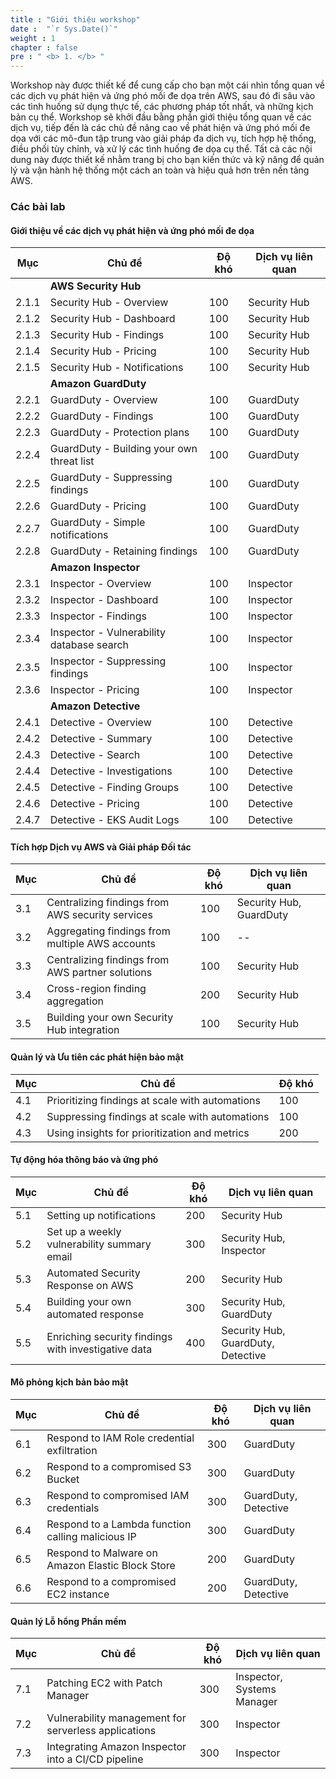 ```yaml
---
title : "Giới thiệu workshop"
date :  "`r Sys.Date()`" 
weight : 1
chapter : false
pre : " <b> 1. </b> "
---
```

Workshop này được thiết kế để cung cấp cho bạn một cái nhìn tổng quan về các dịch vụ phát hiện và ứng phó mối đe dọa trên AWS, sau đó đi sâu vào các tình huống sử dụng thực tế, các phương pháp tốt nhất, và những kịch bản cụ thể. Workshop sẽ khởi đầu bằng phần giới thiệu tổng quan về các dịch vụ, tiếp đến là các chủ đề nâng cao về phát hiện và ứng phó mối đe dọa với các mô-đun tập trung vào giải pháp đa dịch vụ, tích hợp hệ thống, điều phối tùy chỉnh, và xử lý các tình huống đe dọa cụ thể. Tất cả các nội dung này được thiết kế nhằm trang bị cho bạn kiến thức và kỹ năng để quản lý và vận hành hệ thống một cách an toàn và hiệu quả hơn trên nền tảng AWS.

  
### Các bài lab

#### Giới thiệu về các dịch vụ phát hiện và ứng phó mối đe dọa
| Mục | Chủ đề                                             | Độ khó | Dịch vụ liên quan     |
|--------|---------------------------------------------------|-------|--------------|
|        | **AWS Security Hub**                              |       |              |
| 2.1.1  | Security Hub - Overview                           | 100   | Security Hub |
| 2.1.2  | Security Hub - Dashboard                          | 100   | Security Hub |
| 2.1.3  | Security Hub - Findings                           | 100   | Security Hub |
| 2.1.4  | Security Hub - Pricing                            | 100   | Security Hub |
| 2.1.5  | Security Hub - Notifications                      | 100   | Security Hub |
|        | **Amazon GuardDuty**                              |       |              |
| 2.2.1  | GuardDuty - Overview                              | 100   | GuardDuty    |
| 2.2.2  | GuardDuty - Findings                              | 100   | GuardDuty    |
| 2.2.3  | GuardDuty - Protection plans                      | 100   | GuardDuty    |
| 2.2.4  | GuardDuty - Building your own threat list         | 100   | GuardDuty    |
| 2.2.5  | GuardDuty - Suppressing findings                  | 100   | GuardDuty    |
| 2.2.6  | GuardDuty - Pricing                               | 100   | GuardDuty    |
| 2.2.7  | GuardDuty - Simple notifications                  | 100   | GuardDuty    |
| 2.2.8  | GuardDuty - Retaining findings                    | 100   | GuardDuty    |
|        | **Amazon Inspector**                              |       |              |
| 2.3.1  | Inspector - Overview                              | 100   | Inspector    |
| 2.3.2  | Inspector - Dashboard                             | 100   | Inspector    |
| 2.3.3  | Inspector - Findings                              | 100   | Inspector    |
| 2.3.4  | Inspector - Vulnerability database search         | 100   | Inspector    |
| 2.3.5  | Inspector - Suppressing findings                  | 100   | Inspector    |
| 2.3.6  | Inspector - Pricing                               | 100   | Inspector    |
|        | **Amazon Detective**                              |       |              |
| 2.4.1  | Detective - Overview                              | 100   | Detective    |
| 2.4.2  | Detective - Summary                               | 100   | Detective    |
| 2.4.3  | Detective - Search                                | 100   | Detective    |
| 2.4.4  | Detective - Investigations                        | 100   | Detective    |
| 2.4.5  | Detective - Finding Groups                        | 100   | Detective    |
| 2.4.6  | Detective - Pricing                               | 100   | Detective    |
| 2.4.7  | Detective - EKS Audit Logs                        | 100   | Detective    |

#### Tích hợp Dịch vụ AWS và Giải pháp Đối tác
| Mục | Chủ đề                                           | Độ khó | Dịch vụ liên quan                    |
|--------|-------------------------------------------------|-------|-----------------------------|
| 3.1    | Centralizing findings from AWS security services| 100   | Security Hub, GuardDuty     |
| 3.2    | Aggregating findings from multiple AWS accounts | 100   | --                          |
| 3.3    | Centralizing findings from AWS partner solutions| 100   | Security Hub                |
| 3.4    | Cross-region finding aggregation                | 200   | Security Hub                |
| 3.5    | Building your own Security Hub integration      | 100   | Security Hub                |

#### Quản lý và Ưu tiên các phát hiện bảo mật
| Mục | Chủ đề                                           | Độ khó |
|--------|-------------------------------------------------|-------|
| 4.1    | Prioritizing findings at scale with automations | 100   |
| 4.2    | Suppressing findings at scale with automations  | 100   |
| 4.3    | Using insights for prioritization and metrics   | 200   |

#### Tự động hóa thông báo và ứng phó
| Mục | Chủ đề                                           | Độ khó | Dịch vụ liên quan                            |
|--------|-------------------------------------------------|-------|-------------------------------------|
| 5.1    | Setting up notifications                        | 200   | Security Hub                        |
| 5.2    | Set up a weekly vulnerability summary email     | 300   | Security Hub, Inspector             |
| 5.3    | Automated Security Response on AWS              | 200   | Security Hub                        |
| 5.4    | Building your own automated response            | 300   | Security Hub, GuardDuty             |
| 5.5    | Enriching security findings with investigative data | 400   | Security Hub, GuardDuty, Detective  |

#### Mô phỏng kịch bản bảo mật
| Mục | Chủ đề                                           | Độ khó | Dịch vụ liên quan                    |
|--------|-------------------------------------------------|-------|-----------------------------|
| 6.1    | Respond to IAM Role credential exfiltration     | 300   | GuardDuty                   |
| 6.2    | Respond to a compromised S3 Bucket              | 300   | GuardDuty                   |
| 6.3    | Respond to compromised IAM credentials          | 300   | GuardDuty, Detective        |
| 6.4    | Respond to a Lambda function calling malicious IP | 300 | GuardDuty                   |
| 6.5    | Respond to Malware on Amazon Elastic Block Store | 200  | GuardDuty                   |
| 6.6    | Respond to a compromised EC2 instance           | 200   | GuardDuty, Detective        |

#### Quản lý Lỗ hổng Phần mềm
| Mục | Chủ đề                                           | Độ khó | Dịch vụ liên quan                          |
|--------|-------------------------------------------------|-------|-----------------------------------|
| 7.1    | Patching EC2 with Patch Manager                 | 300   | Inspector, Systems Manager        |
| 7.2    | Vulnerability management for serverless applications | 300 | Inspector                         |
| 7.3    | Integrating Amazon Inspector into a CI/CD pipeline | 300 | Inspector                         |
